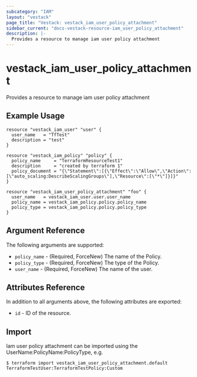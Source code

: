 ```yaml
---
subcategory: "IAM"
layout: "vestack"
page_title: "Vestack: vestack_iam_user_policy_attachment"
sidebar_current: "docs-vestack-resource-iam_user_policy_attachment"
description: |-
  Provides a resource to manage iam user policy attachment
---
```

# vestack_iam_user_policy_attachment
Provides a resource to manage iam user policy attachment
## Example Usage
```hcl
resource "vestack_iam_user" "user" {
  user_name   = "TfTest"
  description = "test"
}

resource "vestack_iam_policy" "policy" {
  policy_name     = "TerraformResourceTest1"
  description     = "created by terraform 1"
  policy_document = "{\"Statement\":[{\"Effect\":\"Allow\",\"Action\":[\"auto_scaling:DescribeScalingGroups\"],\"Resource\":[\"*\"]}]}"
}

resource "vestack_iam_user_policy_attachment" "foo" {
  user_name   = vestack_iam_user.user.user_name
  policy_name = vestack_iam_policy.policy.policy_name
  policy_type = vestack_iam_policy.policy.policy_type
}
```
## Argument Reference
The following arguments are supported:
* `policy_name` - (Required, ForceNew) The name of the Policy.
* `policy_type` - (Required, ForceNew) The type of the Policy.
* `user_name` - (Required, ForceNew) The name of the user.

## Attributes Reference
In addition to all arguments above, the following attributes are exported:
* `id` - ID of the resource.



## Import
Iam user policy attachment can be imported using the UserName:PolicyName:PolicyType, e.g.
```
$ terraform import vestack_iam_user_policy_attachment.default TerraformTestUser:TerraformTestPolicy:Custom
```

